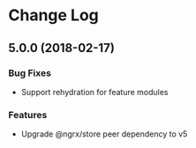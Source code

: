 # Change Log

## 5.0.0 (2018-02-17)

### Bug Fixes

- Support rehydration for feature modules

### Features

- Upgrade @ngrx/store peer dependency to v5
